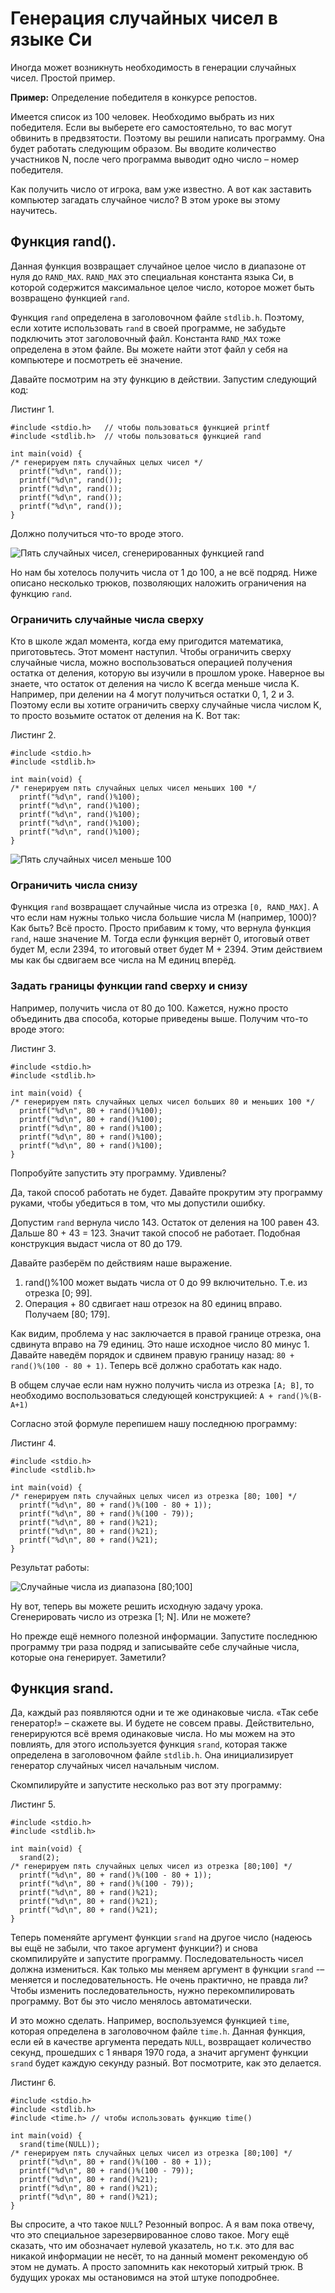 # Генерация случайных чисел в языке Си

Иногда может возникнуть необходимость в генерации случайных чисел. Простой пример.

**Пример:** Определение победителя в конкурсе репостов.

Имеется список из 100 человек. Необходимо выбрать из них победителя. Если вы выберете его самостоятельно, то вас могут обвинить в предвзятости. Поэтому вы решили написать программу. Она будет работать следующим образом. Вы вводите количество участников N, после чего программа выводит одно число – номер победителя.

Как получить число от игрока, вам уже известно. А вот как заставить компьютер загадать случайное число? В этом уроке вы этому научитесь.

## Функция rand().
Данная функция возвращает случайное целое число в диапазоне от нуля до `RAND_MAX`. `RAND_MAX` это специальная константа языка Си, в которой содержится максимальное целое число, которое может быть возвращено функцией `rand`.

Функция `rand` определена в заголовочном файле `stdlib.h`. Поэтому, если хотите использовать `rand` в своей программе, не забудьте подключить этот заголовочный файл. Константа `RAND_MAX` тоже определена в этом файле. Вы можете найти этот файл у себя на компьютере и посмотреть её значение.

Давайте посмотрим на эту функцию в действии. Запустим следующий код:

Листинг 1.

```
#include <stdio.h>   // чтобы пользоваться функцией printf
#include <stdlib.h>  // чтобы пользоваться функцией rand

int main(void) {
/* генерируем пять случайных целых чисел */
  printf("%d\n", rand());
  printf("%d\n", rand());
  printf("%d\n", rand());
  printf("%d\n", rand());
  printf("%d\n", rand());
}
```

Должно получиться что-то вроде этого.

![Пять случайных чисел, сгенерированных функцией rand](./rand.png)

Но нам бы хотелось получить числа от 1 до 100, а не всё подряд. Ниже описано несколько трюков, позволяющих наложить ограничения на функцию `rand`.

### Ограничить случайные числа сверху
Кто в школе ждал момента, когда ему пригодится математика, приготовьтесь. Этот момент наступил. Чтобы ограничить сверху случайные числа, можно воспользоваться операцией получения остатка от деления, которую вы изучили в прошлом уроке. Наверное вы знаете, что остаток от деления на число K всегда меньше числа K. Например, при делении на 4 могут получиться остатки 0, 1, 2 и 3. Поэтому если вы хотите ограничить сверху случайные числа числом K, то просто возьмите остаток от деления на K. Вот так:

Листинг 2.

```
#include <stdio.h>
#include <stdlib.h>

int main(void) {
/* генерируем пять случайных целых чисел меньших 100 */
  printf("%d\n", rand()%100);
  printf("%d\n", rand()%100);
  printf("%d\n", rand()%100);
  printf("%d\n", rand()%100);
  printf("%d\n", rand()%100);
}
```

![Пять случайных чисел меньше 100](./rand_do_100.png)

### Ограничить числа снизу

Функция `rand` возвращает случайные числа из отрезка `[0, RAND_MAX]`. А что если нам нужны только числа большие числа M (например, 1000)? Как быть? Всё просто. Просто прибавим к тому, что вернула функция `rand`, наше значение M. Тогда если функция вернёт 0, итоговый ответ будет M, если 2394, то итоговый ответ будет M + 2394. Этим действием мы как бы сдвигаем все числа на M единиц вперёд.

### Задать границы функции rand сверху и снизу
Например, получить числа от 80 до 100. Кажется, нужно просто объединить два способа, которые приведены выше. Получим что-то вроде этого:

Листинг 3.

```
#include <stdio.h>
#include <stdlib.h>

int main(void) {
/* генерируем пять случайных целых чисел больших 80 и меньших 100 */
  printf("%d\n", 80 + rand()%100);
  printf("%d\n", 80 + rand()%100);
  printf("%d\n", 80 + rand()%100);
  printf("%d\n", 80 + rand()%100);
  printf("%d\n", 80 + rand()%100);
}
```

Попробуйте запустить эту программу. Удивлены?

Да, такой способ работать не будет. Давайте прокрутим эту программу руками, чтобы убедиться в том, что мы допустили ошибку.

Допустим `rand` вернула число 143. Остаток от деления на 100 равен 43. Дальше 80 + 43 = 123. Значит такой способ не работает. Подобная конструкция выдаст числа от 80 до 179.

Давайте разберём по действиям наше выражение.

1. rand()%100 может выдать числа от 0 до 99 включительно. Т.е. из отрезка [0; 99].
2. Операция + 80 сдвигает наш отрезок на 80 единиц вправо. Получаем [80; 179].

Как видим, проблема у нас заключается в правой границе отрезка, она сдвинута вправо на 79 единиц. Это наше исходное число 80 минус 1. Давайте наведём порядок и сдвинем правую границу назад: `80 + rand()%(100 - 80 + 1)`. Теперь всё должно сработать как надо.

В общем случае если нам нужно получить числа из отрезка `[A; B]`, то необходимо воспользоваться следующей конструкцией:
`A + rand()%(B-A+1)`

Согласно этой формуле перепишем нашу последнюю программу:

Листинг 4.

```
#include <stdio.h>
#include <stdlib.h>

int main(void) {
/* генерируем пять случайных целых чисел из отрезка [80; 100] */
  printf("%d\n", 80 + rand()%(100 - 80 + 1));
  printf("%d\n", 80 + rand()%(100 - 79));
  printf("%d\n", 80 + rand()%21);
  printf("%d\n", 80 + rand()%21);
  printf("%d\n", 80 + rand()%21);
}
```

Результат работы:

![Случайные числа из диапазона \[80;100\]](./rand_a_b.png)


Ну вот, теперь вы можете решить исходную задачу урока. Сгенерировать число из отрезка [1; N]. Или не можете?

Но прежде ещё немного полезной информации. Запустите последнюю программу три раза подряд и записывайте себе случайные числа, которые она генерирует. Заметили?

## Функция srand.
Да, каждый раз появляются одни и те же одинаковые числа. «Так себе генератор!» – скажете вы. И будете не совсем правы. Действительно, генерируются всё время одинаковые числа. Но мы можем на это повлиять, для этого используется функция `srand`, которая также определена в заголовочном файле `stdlib.h`. Она инициализирует генератор случайных чисел начальным числом.

Скомпилируйте и запустите несколько раз вот эту программу:

Листинг 5.

```
#include <stdio.h>
#include <stdlib.h>

int main(void) {
  srand(2);
/* генерируем пять случайных целых чисел из отрезка [80;100] */
  printf("%d\n", 80 + rand()%(100 - 80 + 1));
  printf("%d\n", 80 + rand()%(100 - 79));
  printf("%d\n", 80 + rand()%21);
  printf("%d\n", 80 + rand()%21);
  printf("%d\n", 80 + rand()%21);
}
```

Теперь поменяйте аргумент функции `srand` на другое число (надеюсь вы ещё не забыли, что такое аргумент функции?) и снова скомпилируйте и запустите программу. Последовательность чисел должна измениться. Как только мы меняем аргумент в функции `srand` -– меняется и последовательность. Не очень практично, не правда ли? Чтобы изменить последовательность, нужно перекомпилировать программу. Вот бы это число менялось автоматически.

И это можно сделать. Например, воспользуемся функцией `time`, которая определена в заголовочном файле `time.h`. Данная функция, если ей в качестве аргумента передать `NULL`, возвращает количество секунд, прошедших c 1 января 1970 года, а значит аргумент функции `srand` будет каждую секунду разный. Вот посмотрите, как это делается.

Листинг 6.

```
#include <stdio.h>
#include <stdlib.h>
#include <time.h> // чтобы использовать функцию time()

int main(void) {
  srand(time(NULL));
/* генерируем пять случайных целых чисел из отрезка [80;100] */
  printf("%d\n", 80 + rand()%(100 - 80 + 1));
  printf("%d\n", 80 + rand()%(100 - 79));
  printf("%d\n", 80 + rand()%21);
  printf("%d\n", 80 + rand()%21);
  printf("%d\n", 80 + rand()%21);
}
```

Вы спросите, а что такое `NULL`? Резонный вопрос. А я вам пока отвечу, что это специальное зарезервированное слово такое. Могу ещё сказать, что им обозначает нулевой указатель, но т.к. это для вас никакой информации не несёт, то на данный момент рекомендую об этом не думать. А просто запомнить как некоторый хитрый трюк. В будущих уроках мы остановимся на этой штуке поподробнее.
